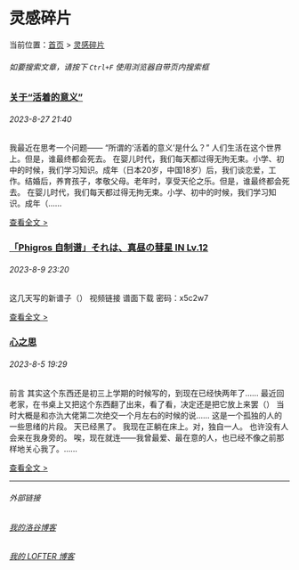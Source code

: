 # 灵感碎片

当前位置：[首页](index.md) > [灵感碎片](insp.md)

###### 如要搜索文章，请按下 ```Ctrl+F``` 使用浏览器自带页内搜索框

### [关于“活着的意义”](insp-3.md)

###### 2023-8-27 21:40

我最近在思考一个问题—— “所谓的‘活着的意义’是什么？” 人们生活在这个世界上。但是，谁最终都会死去。 在婴儿时代，我们每天都过得无拘无束。小学、初中的时候，我们学习知识。成年（日本20岁，中国18岁）后，我们谈恋爱，工作。结婚后，养育孩子，孝敬父母。老年时，享受天伦之乐。但是，谁最终都会死去。 在婴儿时代，我们每天都过得无拘无束。小学、初中的时候，我们学习知识。成年（……

[查看全文 >](insp-3.md)

### [「Phigros 自制谱」それは、真昼の彗星 IN Lv.12](insp-2.md)

###### 2023-8-9 23:20

这几天写的新谱子（） 视频链接 谱面下载 密码：x5c2w7

[查看全文 >](insp-2.md)

### [心之思](insp-1.md)

###### 2023-8-5 19:29

前言 其实这个东西还是初三上学期的时候写的，到现在已经快两年了…… 最近回老家，在书桌上又把这个东西翻了出来，看了看，决定还是把它放上来罢（） 当时大概是和亦氿大佬第二次绝交一个月左右的时候的说……  这是一个孤独的人的一些思绪的片段。  天已经黑了。 我现在正躺在床上。对，独自一人。 也许没有人会来在我身旁的。 唉，现在就连——我曾最爱、最在意的人，也已经不像之前那样地关心我了。……

[查看全文 >](insp-1.md)

---
###### 外部链接
###### [我的洛谷博客](https://muhyih.blog.luogu.org/)
###### [我的 LOFTER 博客](https://seven-celsius-sunny.lofter.com/)

